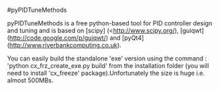 #pyPIDTuneMethods

pyPIDTuneMethods is a free python-based tool for PID controller design and tuning and is based on [scipy] (<http://www.scipy.org/), [guiqwt] (http://code.google.com/p/guiqwt/) and [pyQt4] (http://www.riverbankcomputing.co.uk). 

You can easily build the standalone 'exe' version using the command : 'python cx_frz_create_exe.py build' from the installation folder (you will need to install 'cx_freeze' package).Unfortunately the size is huge i.e. almost 500MBs. 